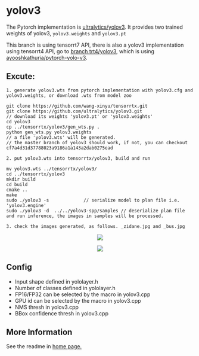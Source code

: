 # yolov3

The Pytorch implementation is [ultralytics/yolov3](https://github.com/ultralytics/yolov3). It provides two trained weights of yolov3, `yolov3.weights` and `yolov3.pt`

This branch is using tensorrt7 API, there is also a yolov3 implementation using tensorrt4 API, go to [branch trt4/yolov3](https://github.com/wang-xinyu/tensorrtx/tree/trt4/yolov3), which is using [ayooshkathuria/pytorch-yolo-v3](https://github.com/ayooshkathuria/pytorch-yolo-v3).

## Excute:

```
1. generate yolov3.wts from pytorch implementation with yolov3.cfg and yolov3.weights, or download .wts from model zoo

git clone https://github.com/wang-xinyu/tensorrtx.git
git clone https://github.com/ultralytics/yolov3.git
// download its weights 'yolov3.pt' or 'yolov3.weights'
cd yolov3
cp ../tensorrtx/yolov3/gen_wts.py .
python gen_wts.py yolov3.weights
// a file 'yolov3.wts' will be generated.
// the master branch of yolov3 should work, if not, you can checkout cf7a4d31d37788023a9186a1a143a2dab0275ead

2. put yolov3.wts into tensorrtx/yolov3, build and run

mv yolov3.wts ../tensorrtx/yolov3/
cd ../tensorrtx/yolov3
mkdir build
cd build
cmake ..
make
sudo ./yolov3 -s             // serialize model to plan file i.e. 'yolov3.engine'
sudo ./yolov3 -d  ../../yolov3-spp/samples // deserialize plan file and run inference, the images in samples will be processed.

3. check the images generated, as follows. _zidane.jpg and _bus.jpg
```

<p align="center">
<img src="https://user-images.githubusercontent.com/15235574/78247927-4d9fac00-751e-11ea-8b1b-704a0aeb3fcf.jpg">
</p>

<p align="center">
<img src="https://user-images.githubusercontent.com/15235574/78247970-60b27c00-751e-11ea-88df-41473fed4823.jpg">
</p>

## Config

- Input shape defined in yololayer.h
- Number of classes defined in yololayer.h
- FP16/FP32 can be selected by the macro in yolov3.cpp
- GPU id can be selected by the macro in yolov3.cpp
- NMS thresh in yolov3.cpp
- BBox confidence thresh in yolov3.cpp

## More Information

See the readme in [home page.](https://github.com/wang-xinyu/tensorrtx)

